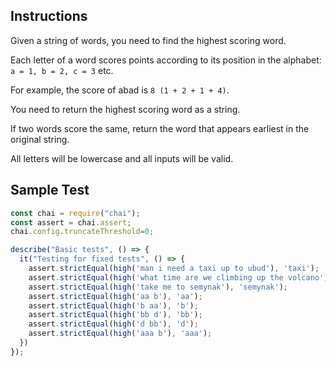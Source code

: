## Instructions
Given a string of words, you need to find the highest scoring word.

Each letter of a word scores points according to its position in the alphabet: `a = 1, b = 2, c = 3` etc.

For example, the score of abad is `8 (1 + 2 + 1 + 4)`.

You need to return the highest scoring word as a string.

If two words score the same, return the word that appears earliest in the original string.

All letters will be lowercase and all inputs will be valid.


## Sample Test
```javascript
const chai = require("chai");
const assert = chai.assert;
chai.config.truncateThreshold=0;

describe("Basic tests", () => {
  it("Testing for fixed tests", () => {
    assert.strictEqual(high('man i need a taxi up to ubud'), 'taxi');
    assert.strictEqual(high('what time are we climbing up the volcano'), 'volcano'); 
    assert.strictEqual(high('take me to semynak'), 'semynak');   
    assert.strictEqual(high('aa b'), 'aa');
    assert.strictEqual(high('b aa'), 'b');
    assert.strictEqual(high('bb d'), 'bb');
    assert.strictEqual(high('d bb'), 'd');
    assert.strictEqual(high('aaa b'), 'aaa');
  })
});
```